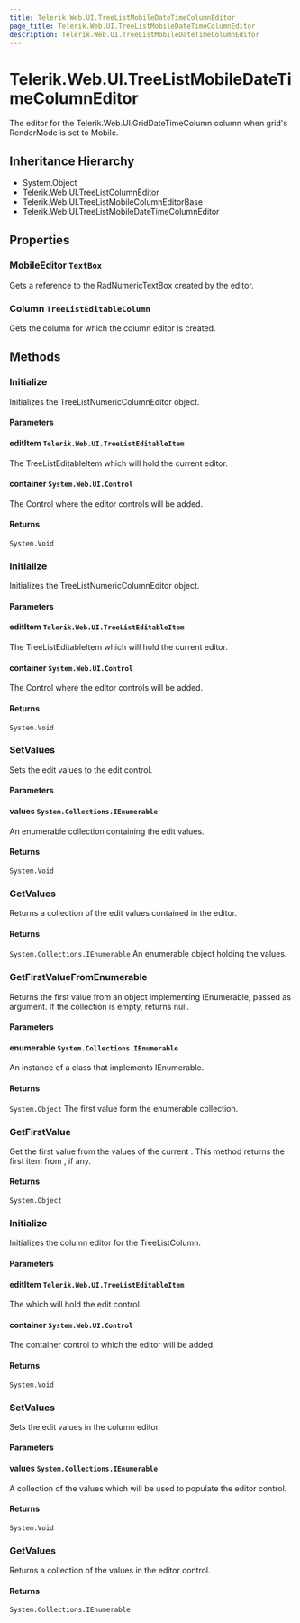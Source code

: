 ```yaml
---
title: Telerik.Web.UI.TreeListMobileDateTimeColumnEditor
page_title: Telerik.Web.UI.TreeListMobileDateTimeColumnEditor
description: Telerik.Web.UI.TreeListMobileDateTimeColumnEditor
---
```


# Telerik.Web.UI.TreeListMobileDateTimeColumnEditor

The editor for the Telerik.Web.UI.GridDateTimeColumn column when grid's RenderMode is set to Mobile.

## Inheritance Hierarchy

* System.Object
* Telerik.Web.UI.TreeListColumnEditor
* Telerik.Web.UI.TreeListMobileColumnEditorBase
* Telerik.Web.UI.TreeListMobileDateTimeColumnEditor

## Properties

###  MobileEditor `TextBox`

Gets a reference to the RadNumericTextBox created by the editor.

###  Column `TreeListEditableColumn`

Gets the column for which the column editor is created.

## Methods

###  Initialize

Initializes the TreeListNumericColumnEditor object.

#### Parameters

#### editItem `Telerik.Web.UI.TreeListEditableItem`

The TreeListEditableItem which will hold the current editor.

#### container `System.Web.UI.Control`

The Control where the editor controls will be added.

#### Returns

`System.Void` 

###  Initialize

Initializes the TreeListNumericColumnEditor object.

#### Parameters

#### editItem `Telerik.Web.UI.TreeListEditableItem`

The TreeListEditableItem which will hold the current editor.

#### container `System.Web.UI.Control`

The Control where the editor controls will be added.

#### Returns

`System.Void` 

###  SetValues

Sets the edit values to the edit control.

#### Parameters

#### values `System.Collections.IEnumerable`

An enumerable collection containing the edit values.

#### Returns

`System.Void` 

###  GetValues

Returns a collection of the edit values contained in the editor.

#### Returns

`System.Collections.IEnumerable` An enumerable object holding the values.

###  GetFirstValueFromEnumerable

Returns the first value from an object implementing IEnumerable, passed as argument. 
            If the collection is empty, returns null.

#### Parameters

#### enumerable `System.Collections.IEnumerable`

An instance of a class that implements IEnumerable.

#### Returns

`System.Object` The first value form the enumerable collection.

###  GetFirstValue

Get the first value from the values of the current .
            This method returns the first item from , if any.

#### Returns

`System.Object` 

###  Initialize

Initializes the column editor for the TreeListColumn.

#### Parameters

#### editItem `Telerik.Web.UI.TreeListEditableItem`

The  which will hold the edit control.

#### container `System.Web.UI.Control`

The container control to which the editor will be added.

#### Returns

`System.Void` 

###  SetValues

Sets the edit values in the column editor.

#### Parameters

#### values `System.Collections.IEnumerable`

A collection of the values which will be used to populate the editor control.

#### Returns

`System.Void` 

###  GetValues

Returns a collection of the values in the editor control.

#### Returns

`System.Collections.IEnumerable` 

